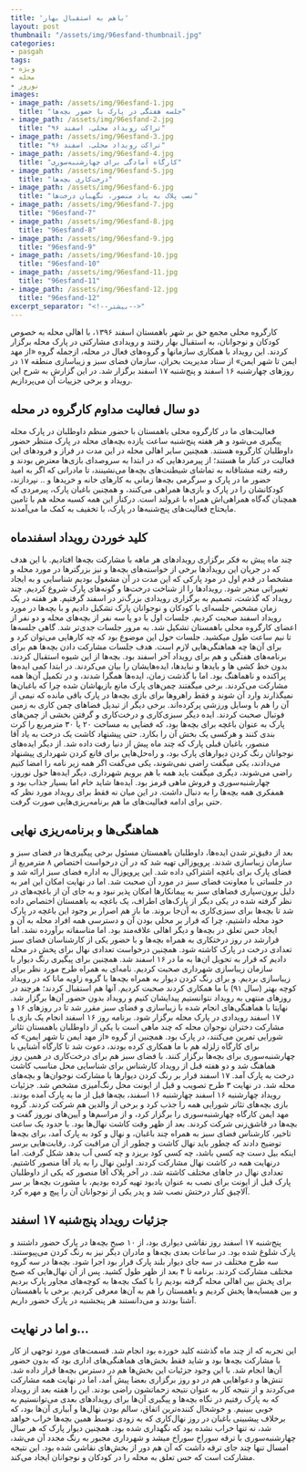 ```yaml
---
title: 'باهم به استقبال بهار'
layout: post
thumbnail: "/assets/img/96esfand-thumbnail.jpg"
categories:
- pasgah
tags:
- ویژه
- محله
- نوروز
images:
- image_path: /assets/img/96esfand-1.jpg
  title: "جلسه هفتگی در پارک با حضور بچه‌ها"
- image_path: /assets/img/96esfand-2.jpg
  title: "تراکت رویداد محلی، اسفند ۹۶"
- image_path: /assets/img/96esfand-3.jpg
  title: "تراکت رویداد محلی، اسفند ۹۶"
- image_path: /assets/img/96esfand-4.jpg
  title: "کارگاه آمادگی برای چهارشنبه‌سوری"
- image_path: /assets/img/96esfand-5.jpg
  title: "درخت‌کاری بچه‌ها"
- image_path: /assets/img/96esfand-6.jpg
  title: "نصب پلاک به یاد منصور، نگهبان درخت‌ها"
- image_path: /assets/img/96esfand-7.jpg
  title: "96esfand-7"
- image_path: /assets/img/96esfand-8.jpg
  title: "96esfand-8"
- image_path: /assets/img/96esfand-9.jpg
  title: "96esfand-9"
- image_path: /assets/img/96esfand-10.jpg
  title: "96esfand-10"
- image_path: /assets/img/96esfand-11.jpg
  title: "96esfand-11"
- image_path: /assets/img/96esfand-12.jpg
  title: "96esfand-12"
excerpt_separator: "<!--بیشتر-->"
---
```

کارگروه محلی مجمع حق بر شهر باهمستان اسفند ۱۳۹۶،  با اهالی محله به خصوص کودکان و نوجوانان، به استقبال بهار رفتند و  رویدادی مشارکتی در پارک محله برگزار کردند. این رویداد با همکاری سازمانها و گروه‌های فعال در محله، ازجمله گروه‌ «از مهد ایمن تا شهر ایمن» از ستاد مدیریت بحران، سازمان فضای سبز و زیباسازی منطقه ۱۷ در روزهای چهارشنبه ۱۶ اسفند و پنج‌شنبه ۱۷ اسفند برگزار شد. در این گزارش به شرح این رویداد و برخی جزییات آن می‌پردازیم.
## دو سال فعالیت مداوم کارگروه در محله
فعالیت‌های ما در کارگروه محلی باهمستان با حضور منظم داوطلبان در پارک محله پیگیری می‌شود و هر هفته پنج‌شنبه ساعت یازده بچه‌های محله در پارک منتظر حضور داوطلبان کارگروه هستند. همچنین سایر اهالی محله در این مدت در فراز و فرودهای این فعالیت در کنار ما هستند؛ از پیرمردهایی که در ابتدا به سروصدای بازی‌ها معترض بودند و رفته رفته مشتاقانه به تماشای شیطنت‌های بچه‌ها می‌نشینند، تا مادرانی که اگر به امید حضور ما در پارک و سرگرمی بچه‌ها زمانی به کارهای خانه و خریدها و .. نپردازند، کودکانشان را در پارک و بازی‌ها همراهی می‌کنند، و همچنین باغبان پارک، پیرمردی که همچنان گه‌گاه همراهی‌اش همراه با غرولند است. درکنار این همه کسبه محله هم با تامین مایحتاج فعالیت‌های پنج‌شنبه‌ها در پارک، با تخفیف به کمک ما می‌آمدند.
## کلید خوردن رویداد اسفندماه
چند ماه پیش به فکر برگزاری رویدادهای هر ماهه با مشارکت بچه‌ها افتادیم. با این هدف که در جریان این رویدادها برخی از خواسته‌های بچه‌ها و نیز بزرگترها در مورد محله و مشخصا در قدم اول در مود پارکی که این مدت در آن مشغول بودیم شناسایی و به ایجاد تغییراتی منجر شود. رویدادها را از شناخت درخت‌ها و گونه‌های پارک شروع کردیم. چند رویداد که گذشت، تصمیم به برگزاری رویدادی بزرگ‌تر در اسفند گرفتیم. هر هفته در یک زمان مشخص جلسه‌ای با کودکان و نوجوانان پارک تشکیل دادیم و با بچه‌ها در مورد رویداد اسفند صحبت کردیم.
جلسات اول با دو یا سه نفر از بچه‌های محله و دو نفر از اعضای کارگروه محلی باهمستان تشکیل شد. به مرور جلسات جدی‌تر شد. گاهی جلسه‌ها تا نیم ساعت طول میکشید. جلسات حول این موضوع بود که چه کارهایی می‌توان کرد و برای آن‌ها چه هماهنگی‌هایی لازم است. هدف جلسات مشارکت دادن بچه‌ها هم برای برنامه‌های هفتگی و هم برای رویداد آخر اسفند بود. بچه‌ها از این شیوه استقبال کردند. بدون خط کشی ها و  بایدها و نبایدها، ایده‌هایشان را بیان می‌کردند. در ابتدا کمی ایده‌ها پراکنده و ناهماهنگ بود. اما با گذشت زمان، ایده‌ها همگرا شدند، و در تکمیل آن‌ها همه مشارکت می‌کردند. برخی میگفتند چمن‌های پارک مانع بازیهاشان شده چرا که باغبان‌ها نمیگذارند وارد آن شوند و فقط راهروها برای بازی بچه‌ها در پارک باقی مانده که نیمی از آن را هم با وسایل ورزشی پرکرده‌اند. برخی دیگر  از تبدیل فضاهای چمن کاری به زمین فوتبال صحبت کردند. ایده دیگر سبزی‌کاری و درخت‌کاری و گرفتن بخشی از چمن‌های پارک به عنوان باغچه برای بچه‌ها بود، که فضایی به مساحت ۲۰ یا ۳۰ مترمربع را کرت بندی کنند و هرکسی یک بخش آن را بکارد. حتی پیشنهاد کاشت یک درخت به یاد آقا منصور، باغبان قبلی پارک که چند ماه پیش از دنیا رفت داده شد. از دیگر ایده‌های نوجوانان رنگ کردن دیوارهای پارک بود، و راه‌حل‌هایی برای قانع کردن شهرداری پیشنهاد می‌دادند، یکی میگفت راضی نمی‌شوند، یکی می‌گفت اگر همه زیر نامه را امضا کنیم راضی می‌شوند، دیگری میگفت باید همه با هم  برویم شهرداری. دیگر ایده‌ها حول نوروز، چهارشنبه‌سوری و فروش ماهی قرمز بود. ایده‌ها شاید خام اما بسیار جذاب بود و همفکری همه بچه‌ها را به دنبال داشت.  در این میان نه فقط برای رویداد مورد نظر که حتی برای ادامه فعالیت‌های ما هم برنامه‌ریزی‌هایی صورت گرفت.
## هماهنگی‌ها و برنامه‌ریزی نهایی
بعد از دقیق‌تر شدن ایده‌ها، داوطلبان باهمستان مسئول برخی پیگیری‌ها در فضای سبز و سازمان زیباسازی شدند. پروپوزالی تهیه شد که در آن درخواست اختصاص ۸ مترمربع از فضای پارک برای باغچه اشتراکی داده شد. این پروپوزال به اداره فضای سبز ارائه شد و در جلساتی با معاونت فضای سبز در مورد آن صحبت شد. اما در نهایت امکان این امر به دلیل برون‌سپاری فضاهای سبز به پیمانکارها امکان پذیر نبود و به جای آن از باغچه‌های در نظر گرفته شده در یکی دیگر از پارک‌های اطراف، یک باغچه به باهمستان اختصاص داده شد تا بچه‌ها برای سبزی‌کاری به آن‌جا بروند. ما باز هم اصرار بر وجود این باغچه در پارک خود محله داشتیم، چرا که قرار بر محلی بودن آن و دسترسی همه افراد محله به آن و ایجاد حس تعلق در بچه‌ها و دیگر اهالی علاقه‌مند بود. اما متاسفاته برآورده نشد. اما قرارشد در روز درختکاری به همراه بچه‌ها و با حضور یکی از کارشناسان فضای سبز تعدادی درخت در پارک کاشته شود. همچنین درخواست تعدادی نهال برای پخش در محله دادیم که قرار به تحویل ان‌ها به ما در ۱۶ اسفند شد.
همچنین برای پیگیری رنگ دیوار با سازمان زیباسازی شهرداری صحبت کردیم. نامه‌ای به همراه طرح مورد نظر برای زیباسازی بردیم. و برای رنگ کردن دیوار به همراه بچه‌ها با گروه زاویه مانا که در رویداد کوچه بهتر (سال ۹۱) با ما همکاری کردند صحبت کردیم. آنها هم استقبال کردند؛ هرچند در روزهای منتهی به رویداد نتوانستیم پیدایشان کنیم و رویداد بدون حضور آن‌ها برگزار شد.
نهایتا با هماهنگی‌های انجام شده با زیباسازی و فضای سبز مقرر شد تا در روزهای ۱۶ و ۱۷ اسفند رویدادی در پارک محله برگزار شود. برنامه روز ۱۶ اسفند انجام یک بازی با مشارکت دختران نوجوان محله که چند ماهی است با یکی از داوطلبان باهمستان تئاتر شورایی تمرین می‌کنند،  در پارک بود. همچنین از گروه «از مهد ایمن تا شهر ایمن» که برای کارگاه زلزله هم با ما همکاری کرده بودند، دعوت شد تا کارگاه آشنایی با چهارشنبه‌سوری برای بچه‌ها برگزار کنند. با فضای سبز هم برای درخت‌کاری در همین روز هماهنگ شد و دو هفته قبل از رویداد کارشناس برای شناسایی محل مناسب کاشت درخت به پارک آمد. ۱۷ اسفند قرار بر رنگ کردن دیوارها با مشارکت نوجوان‌ها و بچه‌های محله شد. در نهایت ۳ طرح تصویب و قبل از ایونت محل رنگ‌آمیزی مشخص شد.
جزئیات رویداد چهارشنبه ۱۶ اسفند
چهارشنبه ۱۶ اسفند، بچه‌ها قبل از ما به پارک آمده بودند. بازی بچه‌های تئاتر شورایی همه را جذب کرد و برخی از والدین هم شرکت کردند. گروه مهد ایمن کارگاه چهارشنبه‌سوری را برگزار کرد، و از مراسم‌ها و آیین‌های نوروز گفت و بچه‌ها در قاشق‌زنی شرکت کردند. بعد از ظهر وقت کاشت نهال‌ها بود. با حدود یک ساعت تاخیر، کارشناس فضای سبز به همراه چند باغبان، و نهال و کود به پارک آمد، برای بچه‌ها توضیح دادند که چطور باید نهال کاشت و چطور از آن مراقبت کرد. رقابت‌هایی برسر اینکه بیل دست چه کسی باشد، چه کسی کود بریزد و چه کسی آب بدهد شکل گرفت. اما درنهایت همه در کاشت نهال مشارکت کردند. اولین نهال را به یاد آقا منصور کاشتیم. تعدادی نهال در جاهای مختلف کاشته شد. در آخر پلاک آقا منصور که یکی از داوطلبان پارک قبل از ایونت برای نصب به عنوان یادبود تهیه کرده بودیم، با مشورت بچه‌ها بر سر آلاچیق کنار درختش نصب شد و پدر یکی از نوجوانان آن را پیچ و مهره کرد.
## جزئیات رویداد پنج‌شنبه ۱۷ اسفند
پنج‌شنبه ۱۷ اسفند  روز نقاشی دیواری بود، از ۱۰ صبح بچه‌ها در پارک حضور داشتند و پارک شلوغ شده بود. در ساعات بعدی بچه‌ها و مادران دیگر نیز به رنگ کردن می‌پیوستند. سه طرح مختلف در سه جای دیوار بلند پارک قرار بود اجرا شود. بچه‌ها در سه گروه مختلف مشارکت کردند. برنامه تا ۴ بعد از ظهر طول کشید. پس از آن نهال‌هایی که صبح برای پخش بین اهالی محله گرفته بودیم را با کمک بچه‌ها به کوچه‌های مجاور پارک بردیم و بین همسایه‌ها پخش کردیم و باهمستان را هم به آن‌ها معرفی کردیم. برخی با باهمستان آشنا بودند و می‌دانستند هر پنجشنبه در پارک حضور داریم.
## و اما در نهایت…
این تجربه که از چند ماه گذشته کلید خورده بود انجام شد. قسمت‌های مورد توجهی از کار با مشارکت بچه‌ها بود و شاید فقط بخش‌های هماهنگی‌های اداری بود که بدون حضور آن‌ها انجام شد. با این وجود جزئیات این بخش‌ها هم در دسترس بچه‌ها قرار داده شد. تنش‌ها و دعواهایی هم در دو روز برگزاری بعضا پیش آمد، اما در نهایت همه مشارکت می‌کردند و از نتیجه کار به عنوان نتیجه زحماتشون راضی بودند. این را هفته بعد از رویداد که به پارک رفتیم در نگاه بچه‌ها و پیگیری آن‌ها برای رویدادهای بعدی می‌توانستیم به خوبی ببینیم.
و خوشحال کننده‌ترین اتفاق، سالم بودن نها‌ل‌ها و آبیاری آن‌ها بود، که برخلاف پیشبینی باغبان در روز نهال‌کاری که به زودی توسط همین بچه‌ها خراب خواهد شد، نه تنها خراب نشده بود که نگهداری شده بود. همچنین دیوار پارک که هر سال چهارشنبه‌سوری با ترقه سوراخ سوراخ میشد و شهرداری مجبور به رنگ مجدد آن می‌شد، امسال تنها چند جای ترقه داشت که آن هم دور از بخش‌های نقاشی شده بود. این نتیجه مشارکت است که حس تعلق به محله را در کودکان و نوجوانان ایجاد می‌کند.
